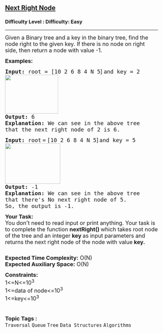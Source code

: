 <h2><a href="https://www.geeksforgeeks.org/problems/next-right-node/1?page=6&category=Tree&sortBy=submissions">Next Right Node</a></h2><h3>Difficulty Level : Difficulty: Easy</h3><hr><div class="problems_problem_content__Xm_eO"><p><span style="font-size: 18px;">Given a Binary tree and a key in the binary tree, find the node right to the given key. If there is no node on right side, then return a node with value -1.</span></p>
<p><strong><span style="font-size: 18px;">Examples:</span></strong></p>
<pre><strong><span style="font-size: 18px;">Input: </span></strong><span style="font-size: 18px;">root</span><strong><span style="font-size: 18px;"> </span></strong><span style="font-size: 18px;">= [</span><span style="font-size: 18px;">10 2 6 8 4 N 5</span><span style="font-family: -apple-system, BlinkMacSystemFont, 'Segoe UI', Roboto, Oxygen, Ubuntu, Cantarell, 'Open Sans', 'Helvetica Neue', sans-serif;"><span style="font-size: 18px;">]</span></span><strong style="font-family: -apple-system, BlinkMacSystemFont, 'Segoe UI', Roboto, Oxygen, Ubuntu, Cantarell, 'Open Sans', 'Helvetica Neue', sans-serif;"><span style="font-size: 18px;"> </span></strong><span style="font-size: 18px;">and key = 2<br><img src="https://media.geeksforgeeks.org/img-practice/prod/addEditProblem/700606/Web/Other/blobid0_1746689804.webp" width="175" height="128"></span><br><strong><span style="font-size: 18px;">Output: </span></strong><span style="font-size: 18px;">6</span>
<strong><span style="font-size: 18px;">Explanation: </span></strong><span style="font-size: 18px;">We can see in the above tree</span>
<span style="font-size: 18px;">that the next right node of 2 is 6.</span></pre>
<pre><strong><span style="font-size: 18px;">Input: </span></strong><span style="font-size: 18px;">root</span><strong style="font-family: -apple-system, BlinkMacSystemFont, 'Segoe UI', Roboto, Oxygen, Ubuntu, Cantarell, 'Open Sans', 'Helvetica Neue', sans-serif;"><span style="font-size: 18px;"> </span></strong><span style="font-size: 18px;">=</span><strong style="font-family: -apple-system, BlinkMacSystemFont, 'Segoe UI', Roboto, Oxygen, Ubuntu, Cantarell, 'Open Sans', 'Helvetica Neue', sans-serif;"><span style="font-size: 18px;"> </span></strong><span style="font-size: 18px;">[10 2 6 8 4 N 5</span><span style="font-family: -apple-system, BlinkMacSystemFont, 'Segoe UI', Roboto, Oxygen, Ubuntu, Cantarell, 'Open Sans', 'Helvetica Neue', sans-serif;"><span style="font-size: 18px;">]</span></span><strong style="font-family: -apple-system, BlinkMacSystemFont, 'Segoe UI', Roboto, Oxygen, Ubuntu, Cantarell, 'Open Sans', 'Helvetica Neue', sans-serif;"> </strong><span style="font-size: 18px;">and key = 5<br><img src="https://media.geeksforgeeks.org/img-practice/prod/addEditProblem/700606/Web/Other/blobid1_1746690130.webp" width="182" height="133"></span><br><strong><span style="font-size: 18px;">Output: </span></strong><span style="font-size: 18px;">-1
</span><strong><span style="font-size: 18px;">Explanation: </span></strong><span style="font-size: 18px;">We can see in the above tree</span> 
<span style="font-size: 18px;">that there's No next right node of 5.
So, the output is -1.</span>
</pre>
<p><span style="font-size: 18px;"><strong>Your Task:</strong><br>You don't need to read input or print anything. Your task is to complete the function&nbsp;<strong>nextRight()&nbsp;</strong>which takes root node of the tree and an integer <strong>key </strong>as input parameters and returns the next right node of the node with value<strong> key.</strong>&nbsp;</span></p>
<p><br><span style="font-size: 18px;"><strong>Expected Time Complexity:</strong>&nbsp;O(N)<br><strong>Expected Auxiliary Space:</strong>&nbsp;O(N)</span></p>
<p><span style="font-size: 18px;"><strong>Constraints:</strong><br>1&lt;=N&lt;=10<sup>3</sup><br>1&lt;=data of node&lt;=10<sup>3</sup><br>1&lt;=key&lt;=10<sup>3</sup></span></p></div><br><p><span style=font-size:18px><strong>Topic Tags : </strong><br><code>Traversal</code>&nbsp;<code>Queue</code>&nbsp;<code>Tree</code>&nbsp;<code>Data Structures</code>&nbsp;<code>Algorithms</code>&nbsp;